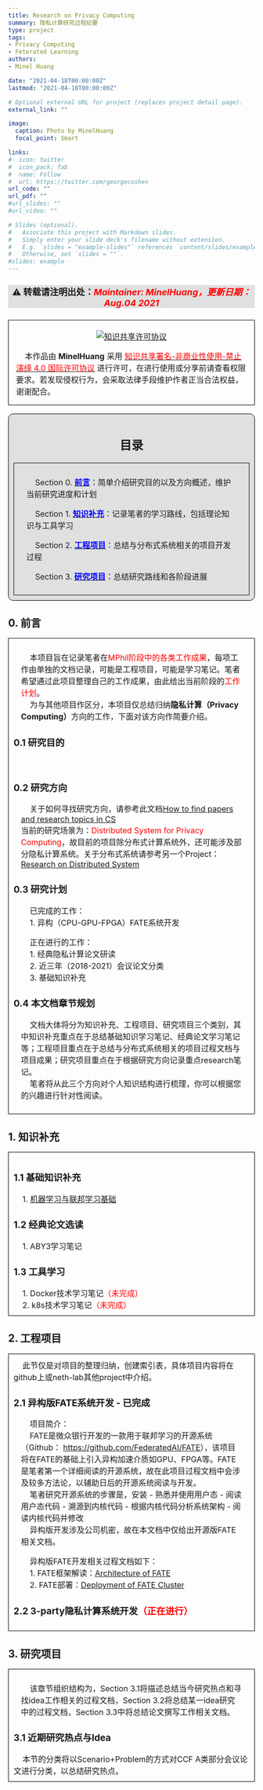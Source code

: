 ```yaml
---
title: Research on Privacy Computing
summary: 隐私计算研究过程纪要
type: project
tags: 
- Privacy Computing
- Feterated Learning
authors:
- Minel Huang

date: "2021-04-18T00:00:00Z"
lastmod: "2021-04-18T00:00:00Z"

# Optional external URL for project (replaces project detail page).
external_link: ""

image:
  caption: Photo by MinelHuang
  focal_point: Smart

links:
#- icon: twitter
#  icon_pack: fab
#  name: Follow
#  url: https://twitter.com/georgecushen
url_code: ""
url_pdf: ""
#url_slides: ""
#url_video: ""

# Slides (optional).
#   Associate this project with Markdown slides.
#   Simply enter your slide deck's filename without extension.
#   E.g. `slides = "example-slides"` references `content/slides/example-slides.md`.
#   Otherwise, set `slides = ""`.
#slides: example
---
```

<head>
<style>
    img{margin-left: 20px; margin-right: 20px;}
    #table th{text-align:center;}
    #table td{text-align:center;}
    p{margin-left: 15px; margin-right: 15px;}
    .div_catalogue{padding: 10px 10px; font-size: 16px; background-color: #E0E0E0; word-spacing:0px;  border:1px solid black; border-radius: 10px;}
    .div_licence{font-size: 16px; word-spacing:0px; border:1px solid black;}
    .div_learning_post{font-size: 16px; word-spacing:0px;}
    .div_indicate_source{font-size: 18px; word-spacing:0px; background-color: #E0E0E0;}
    .div_learning_post_boder{padding: 10px 10px; font-size: 16px; word-spacing:0px;  border:1px solid black;}
</style>
<!--支持网页公式显示-->    
<script type="text/javascript" src="https://cdn.mathjax.org/mathjax/latest/MathJax.js?config=AM_HTMLorMML-full"></script>
</head>

<body>

<div align="center" class="div_indicate_source">
  <h4>⚠ 转载请注明出处：<font color="red"><i>Maintainer: MinelHuang，更新日期：Aug.04 2021</i></font></h4>
  <div align="left">
  <font size="2px">
  </font>
  </div>
</div>

<div class="div_licence">
  <br>
  <div align="center">
      <a rel="license" href="http://creativecommons.org/licenses/by-nc-nd/4.0/"><img alt="知识共享许可协议" style="border-width:0; margin-left: 20px; margin-right: 20px;" src="https://i.creativecommons.org/l/by-nc-nd/4.0/88x31.png" /></a>
  </div>
  <p>
  &nbsp;&nbsp;&nbsp;&nbsp;本<span xmlns:dct="http://purl.org/dc/terms/" href="http://purl.org/dc/dcmitype/Text" rel="dct:type">作品</span>由 <span xmlns:cc="http://creativecommons.org/ns#" property="cc:attributionName"><b>MinelHuang</b></span> 采用 <a rel="license" href="http://creativecommons.org/licenses/by-nc-nd/4.0/"><font color="red">知识共享署名-非商业性使用-禁止演绎 4.0 国际许可协议</font></a> 进行许可，在进行使用或分享前请查看权限要求。若发现侵权行为，会采取法律手段维护作者正当合法权益，谢谢配合。
  </p>
</div>

<br>

<div class="div_catalogue">
  <div align="center">
    <h2> 目录 </h2>
    <p>
  </div>
  <div class="div_learning_post_boder">
    <p>
    &nbsp;&nbsp;&nbsp;&nbsp;Section 0. <a href="#section0"><font color="blue"><b>前言</b></font></a>：简单介绍研究目的以及方向概述，维护当前研究进度和计划
    <p>
    &nbsp;&nbsp;&nbsp;&nbsp;Section 1. <a href="#section1"><font color="blue"><b>知识补充</b></font></a>：记录笔者的学习路线，包括理论知识与工具学习
    <p>
    &nbsp;&nbsp;&nbsp;&nbsp;Section 2. <a href="#section2"><font color="blue"><b>工程项目</b></font></a>：总结与分布式系统相关的项目开发过程
    <p>
    &nbsp;&nbsp;&nbsp;&nbsp;Section 3. <a href="#section3"><font color="blue"><b>研究项目</b></font></a>：总结研究路线和各阶段进展
    <p>
  </div>
</div>

<h2><a name="section0">0. 前言</a></h2>
<div class="div_learning_post_boder">
  <p>
  &nbsp;&nbsp;&nbsp;&nbsp;本项目旨在记录笔者在<font color="red">MPhil阶段中的各类工作成果</font>，每项工作由单独的文档记录，可能是工程项目，可能是学习笔记。笔者希望通过此项目整理自己的工作成果，由此给出当前阶段的<font color="red">工作计划</font>。<br>
  &nbsp;&nbsp;&nbsp;&nbsp;为与其他项目作区分，本项目仅总结归纳<b>隐私计算（Privacy Computing）</b>方向的工作，下面对该方向作简要介绍。

  <h3>0.1 研究目的 </h3>
  <p>
  &nbsp;&nbsp;&nbsp;&nbsp;

  <h3>0.2 研究方向 </h3>
  <p>
  &nbsp;&nbsp;&nbsp;&nbsp;关于如何寻找研究方向，请参考此文档<a href="https://neth-lab.netlify.app/publication/21-06-15-how_to_find_papers_and_find_research_topic_in_cs/">How to find papers and research topics in CS</a><br>
  当前的研究场景为：<font color="red">Distributed System for Privacy Computing</font>，故目前的项目除分布式计算系统外，还可能涉及部分隐私计算系统。关于分布式系统请参考另一个Project：<a href="https://neth-lab.netlify.app/allprojects/research-on-distributed-system/">Research on Distributed System</a>

  <h3>0.3 研究计划</h3>
  <p>
  &nbsp;&nbsp;&nbsp;&nbsp;已完成的工作：<br>
  &nbsp;&nbsp;&nbsp;&nbsp;1. 异构（CPU-GPU-FPGA）FATE系统开发<br>
  <p>
  &nbsp;&nbsp;&nbsp;&nbsp;正在进行的工作：<br>
  &nbsp;&nbsp;&nbsp;&nbsp;1. 经典隐私计算论文研读<br>
  &nbsp;&nbsp;&nbsp;&nbsp;2. 近三年（2018-2021）会议论文分类<br>
  &nbsp;&nbsp;&nbsp;&nbsp;3. 基础知识补充<br>
  
  <h3>0.4 本文档章节规划</h3>
  <p>
  &nbsp;&nbsp;&nbsp;&nbsp;文档大体将分为知识补充、工程项目、研究项目三个类别，其中知识补充重点在于总结基础知识学习笔记、经典论文学习笔记等；工程项目重点在于总结与分布式系统相关的项目过程文档与项目成果；研究项目重点在于根据研究方向记录重点research笔记。<br>
  &nbsp;&nbsp;&nbsp;&nbsp;笔者将从此三个方向对个人知识结构进行梳理，你可以根据您的兴趣进行针对性阅读。
</div>

<h2><a name="section1">1. 知识补充</a></h2>
<div class="div_learning_post_boder">
  <h3>1.1 基础知识补充</h2>
  &nbsp;&nbsp;&nbsp;&nbsp;1. <a href="https://neth-lab.netlify.app/publication/21-09-01-machine-learning-and-federated-learning/">机器学习与联邦学习基础</a><br>

  <h3>1.2 经典论文选读</h2>
  &nbsp;&nbsp;&nbsp;&nbsp;1. ABY3学习笔记

  <h3>1.3 工具学习</h2>
  &nbsp;&nbsp;&nbsp;&nbsp;1. Docker技术学习笔记<font color="red">（未完成）</font> <br>
  &nbsp;&nbsp;&nbsp;&nbsp;2. k8s技术学习笔记<font color="red">（未完成）</font> <br>
</div>

<h2><a name="section2">2. 工程项目</a></h2>
<div class="div_learning_post_boder">
  &nbsp;&nbsp;&nbsp;&nbsp;此节仅是对项目的整理归纳，创建索引表，具体项目内容将在github上或neth-lab其他project中介绍。<br>

  <h3>2.1 异构版FATE系统开发 - 已完成</h2>
  <p>
  &nbsp;&nbsp;&nbsp;&nbsp;项目简介：<br>
  &nbsp;&nbsp;&nbsp;&nbsp;FATE是微众银行开发的一款用于联邦学习的开源系统（Github： <a href="https://github.com/FederatedAI/FATE">https://github.com/FederatedAI/FATE</a>），该项目将在FATE的基础上引入异构加速介质如GPU、FPGA等。FATE是笔者第一个详细阅读的开源系统，故在此项目过程文档中会涉及较多方法论，以辅助日后的开源系统阅读与开发。<br>
  &nbsp;&nbsp;&nbsp;&nbsp;笔者研究开源系统的步骤是，安装 - 熟悉并使用用户态 - 阅读用户态代码 - 溯源到内核代码 - 根据内核代码分析系统架构 - 阅读内核代码并修改<br>
  &nbsp;&nbsp;&nbsp;&nbsp;异构版开发涉及公司机密，故在本文档中仅给出开源版FATE相关文档。
  <p>
  &nbsp;&nbsp;&nbsp;&nbsp;异构版FATE开发相关过程文档如下：<br>
  &nbsp;&nbsp;&nbsp;&nbsp;1. FATE框架解读：<a href="https://neth-lab.netlify.app/publication/21-3-12-architecture-of-fate/">Architecture of FATE</a> <br>
  &nbsp;&nbsp;&nbsp;&nbsp;2. FATE部署：<a href="https://neth-lab.netlify.app/publication/21-4-9-deployment-of-fate-cluster/">Deployment of FATE Cluster</a>

  <h3>2.2 3-party隐私计算系统开发<font color="red">（正在进行）</font></h3>

</div>

<h2><a name="section3">3. 研究项目</a></h2>
<div class="div_learning_post_boder">
  <p>
  &nbsp;&nbsp;&nbsp;&nbsp;该章节组织结构为，Section 3.1将描述总结当今研究热点和寻找idea工作相关的过程文档，Section 3.2将总结某一idea研究中的过程文档，Section 3.3中将总结论文撰写工作相关文档。

  <h3>3.1 近期研究热点与Idea</h3>
  &nbsp;&nbsp;&nbsp;&nbsp;本节的分类将以Scenario+Problem的方式对CCF A类部分会议论文进行分类，以总结研究热点。
</div>
